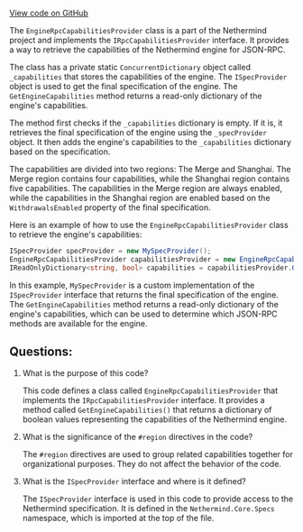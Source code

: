 [View code on GitHub](https://github.com/NethermindEth/nethermind/src/Nethermind/Nethermind.Merge.Plugin/Handlers/EngineRpcCapabilitiesProvider.cs)

The `EngineRpcCapabilitiesProvider` class is a part of the Nethermind project and implements the `IRpcCapabilitiesProvider` interface. It provides a way to retrieve the capabilities of the Nethermind engine for JSON-RPC. 

The class has a private static `ConcurrentDictionary` object called `_capabilities` that stores the capabilities of the engine. The `ISpecProvider` object is used to get the final specification of the engine. The `GetEngineCapabilities` method returns a read-only dictionary of the engine's capabilities.

The method first checks if the `_capabilities` dictionary is empty. If it is, it retrieves the final specification of the engine using the `_specProvider` object. It then adds the engine's capabilities to the `_capabilities` dictionary based on the specification.

The capabilities are divided into two regions: The Merge and Shanghai. The Merge region contains four capabilities, while the Shanghai region contains five capabilities. The capabilities in the Merge region are always enabled, while the capabilities in the Shanghai region are enabled based on the `WithdrawalsEnabled` property of the final specification.

Here is an example of how to use the `EngineRpcCapabilitiesProvider` class to retrieve the engine's capabilities:

```csharp
ISpecProvider specProvider = new MySpecProvider();
EngineRpcCapabilitiesProvider capabilitiesProvider = new EngineRpcCapabilitiesProvider(specProvider);
IReadOnlyDictionary<string, bool> capabilities = capabilitiesProvider.GetEngineCapabilities();
```

In this example, `MySpecProvider` is a custom implementation of the `ISpecProvider` interface that returns the final specification of the engine. The `GetEngineCapabilities` method returns a read-only dictionary of the engine's capabilities, which can be used to determine which JSON-RPC methods are available for the engine.
## Questions: 
 1. What is the purpose of this code?
    
    This code defines a class called `EngineRpcCapabilitiesProvider` that implements the `IRpcCapabilitiesProvider` interface. It provides a method called `GetEngineCapabilities()` that returns a dictionary of boolean values representing the capabilities of the Nethermind engine.

2. What is the significance of the `#region` directives in the code?
    
    The `#region` directives are used to group related capabilities together for organizational purposes. They do not affect the behavior of the code.

3. What is the `ISpecProvider` interface and where is it defined?
    
    The `ISpecProvider` interface is used in this code to provide access to the Nethermind specification. It is defined in the `Nethermind.Core.Specs` namespace, which is imported at the top of the file.
